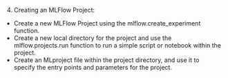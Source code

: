 4. Creating an MLFlow Project: 

- Create a new MLFlow Project using the mlflow.create_experiment function.
- Create a new local directory for the project and use the mlflow.projects.run function to run a simple script or notebook within the project. 
- Create an MLproject file within the project directory, and use it to specify the entry points and parameters for the project.